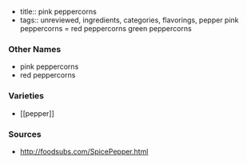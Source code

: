 - title:: pink peppercorns
- tags:: unreviewed, ingredients, categories, flavorings, pepper
pink peppercorns = red peppercorns green peppercorns

### Other Names

* pink peppercorns
* red peppercorns

### Varieties

* [[pepper]]

### Sources
* http://foodsubs.com/SpicePepper.html
